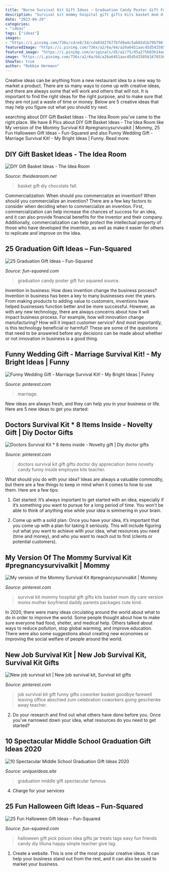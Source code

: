 ```yaml
---
title: "Nurse Survival Kit Gift Ideas ~ Graduation Candy Poster Gift Fun Squared Source"
description: "Survival kit mommy hospital gift gifts kits basket mom diy care version moms mother boyfriend daddy parents packages cute kind"
date: "2023-04-29"
categories:
- "ideas"
tags: ["ideas"]
images:
- "https://i.pinimg.com/736x/cd/e8/3d/cde83d27677bfd9a4c5ab02d1b79b798--doctors-survival-kit-survival-kits.jpg"
featuredImage: "https://i.pinimg.com/736x/a2/6a/64/a26a6451aac45d5425856167033664b0.jpg"
featured_image: "https://i.pinimg.com/originals/d5/a2/75/d5a275b03b14aea1d0d11bc38d0b11f0.jpg"
image: "https://i.pinimg.com/736x/a2/6a/64/a26a6451aac45d5425856167033664b0.jpg"
ShowToc: true
author: "Robbie Hermann"
---
```



Creative ideas can be anything from a new restaurant idea to a new way to market a product. There are so many ways to come up with creative ideas, and there are always some that will work and others that will not. It is important to find the right ideas for the right purpose, and to make sure that they are not just a waste of time or money. Below are 5 creative ideas that may help you figure out what you should try next.

	

		
searching about DIY Gift Basket Ideas - The Idea Room you've came to the right place. We have 8 Pics about DIY Gift Basket Ideas - The Idea Room like My version of the Mommy Survival Kit #pregnancysurvivalkit | Mommy, 25 Fun Halloween Gift Ideas – Fun-Squared and also Funny Wedding Gift - Marriage Survival Kit! - My Bright Ideas | Funny. Read more:
		
    
## DIY Gift Basket Ideas - The Idea Room

<img loading=lazy src="https://www.theidearoom.net/wp-content/uploads/2016/10/Hot-Chocolate-Basket-1.jpg" onerror="this.onerror=null;this.src='https://tse2.mm.bing.net/th?id=OIP.dQBuA9nWqn5i5bZGY0yjvgHaLH&amp;pid=15.1';" alt="DIY Gift Basket Ideas - The Idea Room">

_Source: theidearoom.net_

>basket gift diy chocolate fall. 

	

Commercialization: When should you commercialize an invention?
When should you commercialize an invention? 
There are a few key factors to consider when deciding when to commercialize an invention. First, commercialization can help increase the chances of success for an idea, and it can also provide financial benefits for the inventor and their company. Additionally, commercialization can help protect the intellectual property of those who have developed the invention, as well as make it easier for others to replicate and improve on the idea.

    
## 25 Graduation Gift Ideas – Fun-Squared

<img loading=lazy src="http://fun-squared.com/wp-content/uploads/2017/05/Candybars.jpg" onerror="this.onerror=null;this.src='https://tse3.mm.bing.net/th?id=OIP.6qJfDjtq58w7WdvSkdULuAHaLo&amp;pid=15.1';" alt="25 Graduation Gift Ideas – Fun-Squared">

_Source: fun-squared.com_

>graduation candy poster gift fun squared source. 

	

Invention in business: How does invention change the business process?
Invention in business has been a key to many businesses over the years. From making products to adding value to customers, inventions have helped businesses function better and be more successful. However, as with any new technology, there are always concerns about how it will impact business process. For example, how will innovation change manufacturing? How will it impact customer service? And most importantly, is this technology beneficial or harmful? These are some of the questions that need to be answered before any decisions can be made about whether or not innovation in business is a good thing.

    
## Funny Wedding Gift - Marriage Survival Kit! - My Bright Ideas | Funny

<img loading=lazy src="https://i.pinimg.com/736x/7c/9a/1b/7c9a1b74149408e36f83934d28906c68.jpg" onerror="this.onerror=null;this.src='https://tse2.mm.bing.net/th?id=OIP.DxBWC9p0IG0oXQHvysDg-wHaP7&amp;pid=15.1';" alt="Funny Wedding Gift - Marriage Survival Kit! - My Bright Ideas | Funny">

_Source: pinterest.com_

>marriage. 

	

New ideas are always fresh, and they can help you in your business or life. Here are 5 new ideas to get you started: 

    
## Doctors Survival Kit * 8 Items Inside - Novelty Gift | Diy Doctor Gifts

<img loading=lazy src="https://i.pinimg.com/736x/cd/e8/3d/cde83d27677bfd9a4c5ab02d1b79b798--doctors-survival-kit-survival-kits.jpg" onerror="this.onerror=null;this.src='https://tse2.mm.bing.net/th?id=OIP.qAZFDTyRKfaIMhJBUOpLoQHaLz&amp;pid=15.1';" alt="Doctors Survival Kit * 8 items inside - Novelty gift | Diy doctor gifts">

_Source: pinterest.com_

>doctors survival kit gift gifts doctor diy appreciation items novelty candy funny inside employee kits teacher. 

	

What should you do with your idea?
Ideas are always a valuable commodity, but there are a few things to keep in mind when it comes to how to use them. Here are a few tips: 
1. Get started: It’s always important to get started with an idea, especially if it’s something you want to pursue for a long period of time. You won’t be able to think of anything else while your idea is simmering in your brain.

2. Come up with a solid plan: Once you have your idea, it’s important that you come up with a plan for taking it seriously. This will include figuring out what you want to achieve with your idea, what resources you need (time and money), and who you want to reach out to first (clients or potential customers). 


    
## My Version Of The Mommy Survival Kit #pregnancysurvivalkit | Mommy

<img loading=lazy src="https://i.pinimg.com/originals/d5/a2/75/d5a275b03b14aea1d0d11bc38d0b11f0.jpg" onerror="this.onerror=null;this.src='https://tse2.mm.bing.net/th?id=OIP.1V93y7m6py2eFANqjw2hhAHaJ6&amp;pid=15.1';" alt="My version of the Mommy Survival Kit #pregnancysurvivalkit | Mommy">

_Source: pinterest.com_

>survival kit mommy hospital gift gifts kits basket mom diy care version moms mother boyfriend daddy parents packages cute kind. 

	

In 2020, there were many ideas circulating around the world about what to do in order to improve the world. Some people thought about how to make sure everyone had food, shelter, and medical help. Others talked about ways to reduce pollution, stop global warming, and improve education. There were also some suggestions about creating new economies or improving the social welfare of people around the world.

    
## New Job Survival Kit | New Job Survival Kit, Survival Kit Gifts

<img loading=lazy src="https://i.pinimg.com/736x/a2/6a/64/a26a6451aac45d5425856167033664b0.jpg" onerror="this.onerror=null;this.src='https://tse4.mm.bing.net/th?id=OIP.aAESJuwfQnJYesNA183-gAHaJ3&amp;pid=15.1';" alt="New job survival kit | New job survival kit, Survival kit gifts">

_Source: pinterest.com_

>job survival kit gift funny gifts coworker basket goodbye farewell leaving office abschied zum celebration coworkers going geschenke away teacher. 

	

2. Do your research and find out what others have done before you. Once you've narrowed down your idea, what resources do you need to get started? 

    
## 10 Spectacular Middle School Graduation Gift Ideas 2020

<img loading=lazy src="https://www.uniqueideas.site/wp-content/uploads/high-school-survival-kit-pinteres-1.jpg" onerror="this.onerror=null;this.src='https://tse4.mm.bing.net/th?id=OIP._SF81s3IYDcR5rY1tJE0ogHaJ4&amp;pid=15.1';" alt="10 Spectacular Middle School Graduation Gift Ideas 2020">

_Source: uniqueideas.site_

>graduation middle gift spectacular famous. 

	

4. Charge for your services 

    
## 25 Fun Halloween Gift Ideas – Fun-Squared

<img loading=lazy src="http://fun-squared.com/wp-content/uploads/2016/09/Easy-and-Cute-Pick-Your-Poison-Gift-Idea-on-lilluna.com-2.jpg" onerror="this.onerror=null;this.src='https://tse2.mm.bing.net/th?id=OIP.1Sev3lQLEmLunwxIn_6TfAHaLH&amp;pid=15.1';" alt="25 Fun Halloween Gift Ideas – Fun-Squared">

_Source: fun-squared.com_

>halloween gift pick poison idea gifts jar treats tags easy fun friends candy diy lilluna happy simple teacher give tag. 

	

1. Create a website. This is one of the most popular creative ideas. It can help your business stand out from the rest, and it can also be used to market your business.


